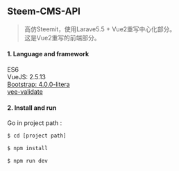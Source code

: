 ## Steem-CMS-API

> 高仿Steemit，使用Larave5.5 + Vue2重写中心化部分。    
这是Vue2重写的前端部分。


#### 1. Language and framework  
ES6  
VueJS: 2.5.13  
[Bootstrap: 4.0.0-litera](https://bootswatch.com/litera)  
[vee-validate](http://vee-validate.logaretm.com)  

#### 2. Install and run  
Go in project path :
```bash
$ cd [project path]

$ npm install

$ npm run dev
```

